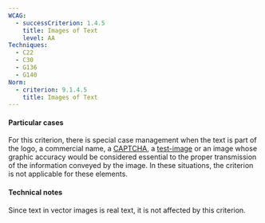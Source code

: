 ```yaml
---
WCAG:
  - successCriterion: 1.4.5
    title: Images of Text
    level: AA
Techniques:
  - C22
  - C30
  - G136
  - G140
Norm:
  - criterion: 9.1.4.5
    title: Images of Text
---
```


#### Particular cases

For this criterion, there is special case management when the text is part of the logo, a commercial name, a [CAPTCHA](#captcha), a [test-image](#test-image) or an image whose graphic accuracy would be considered essential to the proper transmission of the information conveyed by the image. In these situations, the criterion is not applicable for these elements.

#### Technical notes

Since text in vector images is real text, it is not affected by this criterion.
